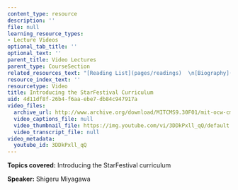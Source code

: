 ```yaml
---
content_type: resource
description: ''
file: null
learning_resource_types:
- Lecture Videos
optional_tab_title: ''
optional_text: ''
parent_title: Video Lectures
parent_type: CourseSection
related_resources_text: "[Reading List](pages/readings)  \n[Biography](video_galleries/video-lectures/biography)"
resource_index_text: ''
resourcetype: Video
title: Introducing the StarFestival Curriculum
uid: 4d11df8f-26b4-f6aa-ebe7-db84c947917a
video_files:
  archive_url: http://www.archive.org/download/MITCMS9.30F01/mit-ocw-cms930-miyagawa-starfestival-03jul2003-220k.mp4
  video_captions_file: null
  video_thumbnail_file: https://img.youtube.com/vi/3DDkPxll_qQ/default.jpg
  video_transcript_file: null
video_metadata:
  youtube_id: 3DDkPxll_qQ
---
```


**Topics covered:** Introducing the StarFestival curriculum

**Speaker:** Shigeru Miyagawa
